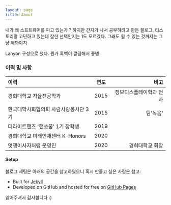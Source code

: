 ```yaml
---
layout: page
title: About
---
```


<p class="message">
  내가 왜 소프트웨어를 파고 있는가 ? 하지만 간지가 나서 공부하려고 만든 블로그, 티스토리랑 고민하고 있는데 잘한 선택인지는 1도 모르겠다. 그래도 될 수 있는 것까지는 그냥 해봐야지
</p>

Lanyon 구성으로 했다. 뭔가 흑백이 깔끔해서 좋넹

### 이력 및 사항
 

|이력|연도|비고|
|:---|:---:|---:|
|경희대학교 자율전공학과|2015|정보디스플레이학과 전과|
|한국대학사회협의회 사람사랑봉사단 3기|2015|팀'녹음'|
|더라이트핸즈 '핸쏘꿈' 1기 장학생|2019||
|경희대학교 미래인재센터 K-Honors|2020||
|멋쟁이사자처럼 운영진|2020|경희대학교 회장|


#### Setup

블로그 세팅은 아래의 공간을 참고하였으니 혹시 만들고 싶은 사람은 참고:

* Built for [Jekyll](https://jekyllrb.com)
* Developed on GitHub and hosted for free on [GitHub Pages](https://pages.github.com)

읽어주셔서 감사합니다 :)
